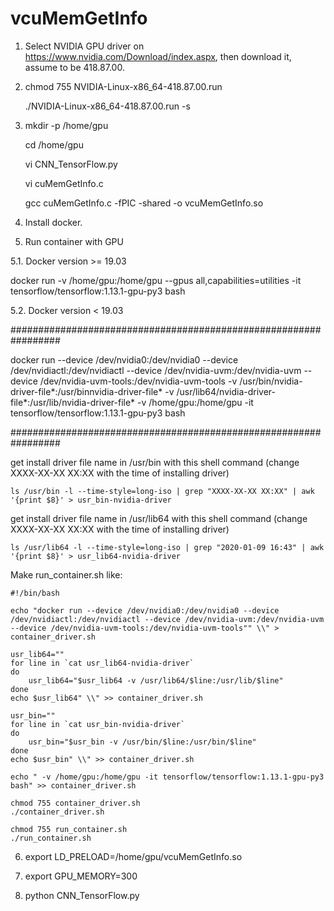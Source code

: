 # vcuMemGetInfo

1. Select NVIDIA GPU driver on https://www.nvidia.com/Download/index.aspx, then download it, assume to be 418.87.00.

2. chmod 755 NVIDIA-Linux-x86_64-418.87.00.run

   ./NVIDIA-Linux-x86_64-418.87.00.run -s

3. mkdir -p /home/gpu

   cd /home/gpu
   
   vi CNN_TensorFlow.py
   
   vi cuMemGetInfo.c
   
   gcc cuMemGetInfo.c -fPIC -shared -o vcuMemGetInfo.so   
   
4. Install docker.

5. Run container with GPU

5.1. Docker version >= 19.03 

  docker run -v /home/gpu:/home/gpu --gpus all,capabilities=utilities -it tensorflow/tensorflow:1.13.1-gpu-py3 bash

5.2. Docker version < 19.03

#################################################################

docker run --device /dev/nvidia0:/dev/nvidia0 --device /dev/nvidiactl:/dev/nvidiactl --device /dev/nvidia-uvm:/dev/nvidia-uvm --device /dev/nvidia-uvm-tools:/dev/nvidia-uvm-tools -v /usr/bin/nvidia-driver-file*:/usr/binnvidia-driver-file* -v /usr/lib64/nvidia-driver-file*:/usr/lib/nvidia-driver-file* -v /home/gpu:/home/gpu -it tensorflow/tensorflow:1.13.1-gpu-py3 bash

#################################################################

get install driver file name in /usr/bin with this shell command (change XXXX-XX-XX XX:XX with the time of installing driver)

```shell
ls /usr/bin -l --time-style=long-iso | grep "XXXX-XX-XX XX:XX" | awk '{print $8}' > usr_bin-nvidia-driver
```

get install driver file name in /usr/lib64 with this shell command (change XXXX-XX-XX XX:XX with the time of installing driver)

```shell
ls /usr/lib64 -l --time-style=long-iso | grep "2020-01-09 16:43" | awk '{print $8}' > usr_lib64-nvidia-driver
```

Make run_container.sh like:

```shell
#!/bin/bash

echo "docker run --device /dev/nvidia0:/dev/nvidia0 --device /dev/nvidiactl:/dev/nvidiactl --device /dev/nvidia-uvm:/dev/nvidia-uvm --device /dev/nvidia-uvm-tools:/dev/nvidia-uvm-tools"" \\" > container_driver.sh

usr_lib64=""
for line in `cat usr_lib64-nvidia-driver`
do
    usr_lib64="$usr_lib64 -v /usr/lib64/$line:/usr/lib/$line"
done
echo $usr_lib64" \\" >> container_driver.sh

usr_bin=""
for line in `cat usr_bin-nvidia-driver`
do
    usr_bin="$usr_bin -v /usr/bin/$line:/usr/bin/$line"
done
echo $usr_bin" \\" >> container_driver.sh

echo " -v /home/gpu:/home/gpu -it tensorflow/tensorflow:1.13.1-gpu-py3 bash" >> container_driver.sh

chmod 755 container_driver.sh
./container_driver.sh
```

```shell
chmod 755 run_container.sh
./run_container.sh
```

6. export LD_PRELOAD=/home/gpu/vcuMemGetInfo.so

7. export GPU_MEMORY=300

8. python CNN_TensorFlow.py
